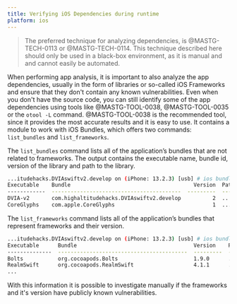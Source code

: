 ```yaml
---
title: Verifying iOS Dependencies during runtime
platform: ios
---
```


> The preferred technique for analyzing dependencies, is @MASTG-TECH-0113 or @MASTG-TECH-0114. This technique described here should only be used in a black-box environment, as it is manual and and cannot easily be automated.

When performing app analysis, it is important to also analyze the app dependencies, usually in the form of libraries or so-called iOS Frameworks and ensure that they don't contain any known vulnerabilities. Even when you don't have the source code, you can still identify some of the app dependencies using tools like @MASTG-TOOL-0038, @MASTG-TOOL-0035 or the `otool -L` command. @MASTG-TOOL-0038 is the recommended tool, since it provides the most accurate results and it is easy to use. It contains a module to work with iOS Bundles, which offers two commands: `list_bundles` and `list_frameworks`.

The `list_bundles` command lists all of the application’s bundles that are not related to frameworks. The output contains the executable name, bundle id, version of the library and path to the library.

```bash
...itudehacks.DVIAswiftv2.develop on (iPhone: 13.2.3) [usb] # ios bundles list_bundles
Executable    Bundle                                       Version  Path
------------  -----------------------------------------  ---------  -------------------------------------------
DVIA-v2       com.highaltitudehacks.DVIAswiftv2.develop          2  ...-1F0C-4DB1-8C39-04ACBFFEE7C8/DVIA-v2.app
CoreGlyphs    com.apple.CoreGlyphs                               1  ...m/Library/CoreServices/CoreGlyphs.bundle
```

The `list_frameworks` command lists all of the application’s bundles that represent frameworks and their version.

```bash
...itudehacks.DVIAswiftv2.develop on (iPhone: 13.2.3) [usb] # ios bundles list_frameworks
Executable      Bundle                                     Version    Path
--------------  -----------------------------------------  ---------  -------------------------------------------
Bolts           org.cocoapods.Bolts                        1.9.0      ...8/DVIA-v2.app/Frameworks/Bolts.framework
RealmSwift      org.cocoapods.RealmSwift                   4.1.1      ...A-v2.app/Frameworks/RealmSwift.framework
...
```

With this information it is possible to investigate manually if the frameworks and it's version have publicly known vulnerabilities.
